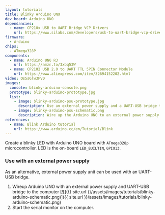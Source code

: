 ```yaml
---
layout: tutorials
title: Blinky Arduino UNO
dev_board: Arduino UNO
dependancies:
  - name: CP210x USB to UART Bridge VCP Drivers
    url: https://www.silabs.com/developers/usb-to-uart-bridge-vcp-drivers?tab=downloads
firmware:
  - Arduino
chips:
  - ATmega328P
components:
  - name: Arduino UNO R3
    url: https://amzn.to/3xbq53W
  - name: CP2102 USB 2.0 to UART TTL 5PIN Connector Module
    url: https://www.aliexpress.com/item/32694152202.html
video: Os5sGlw3PV0
images:
  console: blinky-arduino-console.png
  prototype: blinky-arduino-prototype.jpg
  list:
    - image: blinky-arduino-psu-prototype.jpg
      description: Use an external power supply and a UART-USB bridge to view the serial monitor
    - image: blinky-arduino-psu-schematic.png
      description: Wire up the Arduino UNO to an external power supply unit. Use a UART-USB bridge to the computer to view the serial monitor
references:
  - name: Blink Arduino tutorial
    url: https://www.arduino.cc/en/Tutorial/Blink
---
```


Create a blinky LED with Arduino UNO board with `ATmega328p` microcontroller. LED is the on-board `LED_BUILTIN`, `GPIO13`.

### Use with an external power supply

As an alternative, external power supply unit can be used with an UART-USB bridge.

1. Wireup Arduino UNO with an external power supply and UART-USB bridge to the computer
    [![]({{ site.url }}/assets/images/tutorials/blinky-arduino-schematic.png)]({{ site.url }}/assets/images/tutorials/blinky-arduino-schematic.png)
1. Start the serial monitor on the computer.
